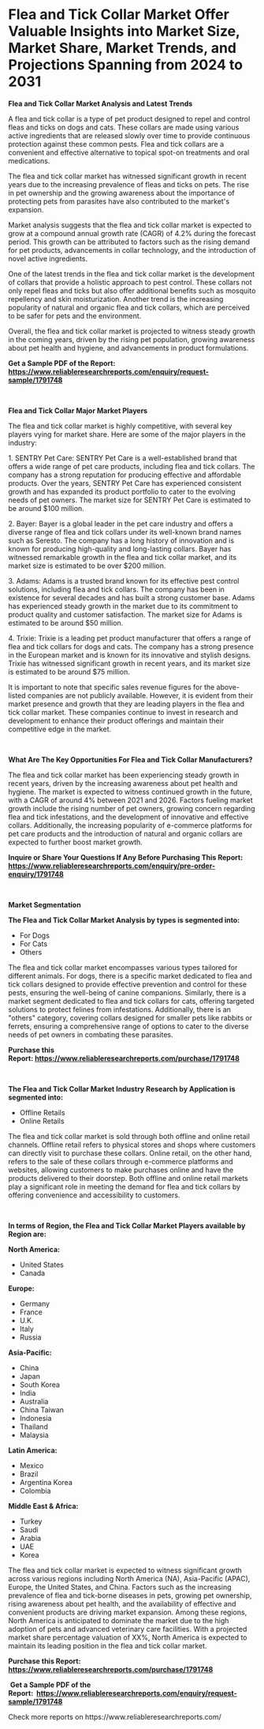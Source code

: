 <p><h1>Flea and Tick Collar Market Offer Valuable Insights into Market Size, Market Share, Market Trends, and Projections Spanning from 2024 to 2031</h1></p><p><strong>Flea and Tick Collar Market Analysis and Latest Trends</strong></p>
<p><p>A flea and tick collar is a type of pet product designed to repel and control fleas and ticks on dogs and cats. These collars are made using various active ingredients that are released slowly over time to provide continuous protection against these common pests. Flea and tick collars are a convenient and effective alternative to topical spot-on treatments and oral medications.</p><p>The flea and tick collar market has witnessed significant growth in recent years due to the increasing prevalence of fleas and ticks on pets. The rise in pet ownership and the growing awareness about the importance of protecting pets from parasites have also contributed to the market's expansion.</p><p>Market analysis suggests that the flea and tick collar market is expected to grow at a compound annual growth rate (CAGR) of 4.2% during the forecast period. This growth can be attributed to factors such as the rising demand for pet products, advancements in collar technology, and the introduction of novel active ingredients.</p><p>One of the latest trends in the flea and tick collar market is the development of collars that provide a holistic approach to pest control. These collars not only repel fleas and ticks but also offer additional benefits such as mosquito repellency and skin moisturization. Another trend is the increasing popularity of natural and organic flea and tick collars, which are perceived to be safer for pets and the environment.</p><p>Overall, the flea and tick collar market is projected to witness steady growth in the coming years, driven by the rising pet population, growing awareness about pet health and hygiene, and advancements in product formulations.</p></p>
<p><strong>Get a Sample PDF of the Report:&nbsp; <a href="https://www.reliableresearchreports.com/enquiry/request-sample/1791748">https://www.reliableresearchreports.com/enquiry/request-sample/1791748</a></strong></p>
<p>&nbsp;</p>
<p><strong>Flea and Tick Collar Major Market Players</strong></p>
<p><p>The flea and tick collar market is highly competitive, with several key players vying for market share. Here are some of the major players in the industry:</p><p>1. SENTRY Pet Care: SENTRY Pet Care is a well-established brand that offers a wide range of pet care products, including flea and tick collars. The company has a strong reputation for producing effective and affordable products. Over the years, SENTRY Pet Care has experienced consistent growth and has expanded its product portfolio to cater to the evolving needs of pet owners. The market size for SENTRY Pet Care is estimated to be around $100 million.</p><p>2. Bayer: Bayer is a global leader in the pet care industry and offers a diverse range of flea and tick collars under its well-known brand names such as Seresto. The company has a long history of innovation and is known for producing high-quality and long-lasting collars. Bayer has witnessed remarkable growth in the flea and tick collar market, and its market size is estimated to be over $200 million.</p><p>3. Adams: Adams is a trusted brand known for its effective pest control solutions, including flea and tick collars. The company has been in existence for several decades and has built a strong customer base. Adams has experienced steady growth in the market due to its commitment to product quality and customer satisfaction. The market size for Adams is estimated to be around $50 million.</p><p>4. Trixie: Trixie is a leading pet product manufacturer that offers a range of flea and tick collars for dogs and cats. The company has a strong presence in the European market and is known for its innovative and stylish designs. Trixie has witnessed significant growth in recent years, and its market size is estimated to be around $75 million.</p><p>It is important to note that specific sales revenue figures for the above-listed companies are not publicly available. However, it is evident from their market presence and growth that they are leading players in the flea and tick collar market. These companies continue to invest in research and development to enhance their product offerings and maintain their competitive edge in the market.</p></p>
<p>&nbsp;</p>
<p><strong>What Are The Key Opportunities For Flea and Tick Collar Manufacturers?</strong></p>
<p><p>The flea and tick collar market has been experiencing steady growth in recent years, driven by the increasing awareness about pet health and hygiene. The market is expected to witness continued growth in the future, with a CAGR of around 4% between 2021 and 2026. Factors fueling market growth include the rising number of pet owners, growing concern regarding flea and tick infestations, and the development of innovative and effective collars. Additionally, the increasing popularity of e-commerce platforms for pet care products and the introduction of natural and organic collars are expected to further boost market growth.</p></p>
<p><strong>Inquire or Share Your Questions If Any Before Purchasing This Report: <a href="https://www.reliableresearchreports.com/enquiry/pre-order-enquiry/1791748">https://www.reliableresearchreports.com/enquiry/pre-order-enquiry/1791748</a></strong></p>
<p>&nbsp;</p>
<p><strong>Market Segmentation</strong></p>
<p><strong>The Flea and Tick Collar Market Analysis by types is segmented into:</strong></p>
<p><ul><li>For Dogs</li><li>For Cats</li><li>Others</li></ul></p>
<p><p>The flea and tick collar market encompasses various types tailored for different animals. For dogs, there is a specific market dedicated to flea and tick collars designed to provide effective prevention and control for these pests, ensuring the well-being of canine companions. Similarly, there is a market segment dedicated to flea and tick collars for cats, offering targeted solutions to protect felines from infestations. Additionally, there is an "others" category, covering collars designed for smaller pets like rabbits or ferrets, ensuring a comprehensive range of options to cater to the diverse needs of pet owners in combating these parasites.</p></p>
<p><strong>Purchase this Report:&nbsp;<a href="https://www.reliableresearchreports.com/purchase/1791748">https://www.reliableresearchreports.com/purchase/1791748</a></strong></p>
<p>&nbsp;</p>
<p><strong>The Flea and Tick Collar Market Industry Research by Application is segmented into:</strong></p>
<p><ul><li>Offline Retails</li><li>Online Retails</li></ul></p>
<p><p>The flea and tick collar market is sold through both offline and online retail channels. Offline retail refers to physical stores and shops where customers can directly visit to purchase these collars. Online retail, on the other hand, refers to the sale of these collars through e-commerce platforms and websites, allowing customers to make purchases online and have the products delivered to their doorstep. Both offline and online retail markets play a significant role in meeting the demand for flea and tick collars by offering convenience and accessibility to customers.</p></p>
<p>&nbsp;</p>
<p><strong>In terms of Region, the Flea and Tick Collar Market Players available by Region are:</strong></p>
<p>
    <p> <strong> North America: </strong>
        <ul>
            <li>United States</li>
            <li>Canada</li>
        </ul>
        </p> 
    <p> <strong> Europe: </strong>
        <ul>
            <li>Germany</li>
            <li>France</li>
            <li>U.K.</li>
            <li>Italy</li>
            <li>Russia</li>
        </ul>
        </p> 
    <p> <strong> Asia-Pacific: </strong>
        <ul>
            <li>China</li>
            <li>Japan</li>
            <li>South Korea</li>
            <li>India</li>
            <li>Australia</li>
            <li>China Taiwan</li>
            <li>Indonesia</li>
            <li>Thailand</li>
            <li>Malaysia</li>
        </ul>
        </p> 
    <p> <strong> Latin America: </strong>
        <ul>
            <li>Mexico</li>
            <li>Brazil</li>
            <li>Argentina Korea</li>
            <li>Colombia</li>
        </ul>
        </p> 
    <p> <strong> Middle East & Africa: </strong>
        <ul>
            <li>Turkey</li>
            <li>Saudi</li>
            <li>Arabia</li>
            <li>UAE</li>
            <li>Korea</li>
        </ul>
    </p>
    </p>
<p><p>The flea and tick collar market is expected to witness significant growth across various regions including North America (NA), Asia-Pacific (APAC), Europe, the United States, and China. Factors such as the increasing prevalence of flea and tick-borne diseases in pets, growing pet ownership, rising awareness about pet health, and the availability of effective and convenient products are driving market expansion. Among these regions, North America is anticipated to dominate the market due to the high adoption of pets and advanced veterinary care facilities. With a projected market share percentage valuation of XX%, North America is expected to maintain its leading position in the flea and tick collar market.</p></p>
<p><strong>Purchase this Report: <a href="https://www.reliableresearchreports.com/purchase/1791748">https://www.reliableresearchreports.com/purchase/1791748</a></strong></p>
<p>&nbsp;<strong>Get a Sample PDF of the Report:&nbsp;&nbsp;<a href="https://www.reliableresearchreports.com/enquiry/request-sample/1791748">https://www.reliableresearchreports.com/enquiry/request-sample/1791748</a></strong></p>
<p><strong></strong></p>
<p>Check more reports on https://www.reliableresearchreports.com/</p>